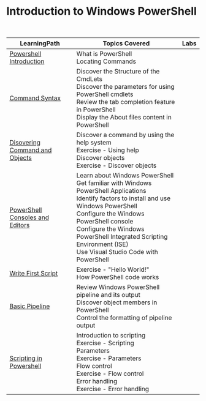 # Introduction to Windows PowerShell

<br>

|LearningPath |Topics Covered |Labs|
|---|---|---|
|[Powershell Introduction](https://learn.microsoft.com/en-us/training/modules/introduction-to-powershell/)|What is PowerShell<br>Locating Commands||
|[Command Syntax](https://learn.microsoft.com/en-us/training/modules/understand-command-syntax-windows-powershell/)|Discover the Structure of the CmdLets<br>Discover the parameters for using PowerShell cmdlets<br>Review the tab completion feature in PowerShell<br>Display the About files content in PowerShell||
|[Disovering Command and Objects](https://learn.microsoft.com/en-us/training/modules/discover-commands/)|Discover a command by using the help system<br>Exercise - Using help<br>Discover objects<br>Exercise - Discover objects||
|[PowerShell Consoles and Editors](https://learn.microsoft.com/en-us/training/paths/get-started-windows-powershell/)|Learn about Windows PowerShell<br>Get familiar with Windows PowerShell Applications<br>Identify factors to install and use Windows PowerShell<br>Configure the Windows PowerShell console<br>Configure the Windows PowerShell Integrated Scripting Environment (ISE)<br>Use Visual Studio Code with PowerShell||
|[Write First Script](https://learn.microsoft.com/en-us/training/modules/powershell-write-first/)|Exercise - "Hello World!"<br>How PowerShell code works||
|[Basic Pipeline](https://learn.microsoft.com/en-us/training/modules/understand-windows-powershell-pipeline/)|Review Windows PowerShell pipeline and its output<br>Discover object members in PowerShell<br>Control the formatting of pipeline output||
|[Scripting in Powershell](https://learn.microsoft.com/en-us/training/modules/script-with-powershell/)|Introduction to scripting<br>Exercise - Scripting<br>Parameters<br>Exercise - Parameters<br>Flow control<br>Exercise - Flow control<br>Error handling<br>Exercise - Error handling||







